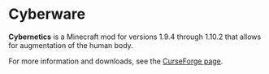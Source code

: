 # Cyberware
**Cybernetics** is a Minecraft mod for versions 1.9.4 through 1.10.2 that allows for augmentation of the human body.

For more information and downloads, see the [CurseForge page](http://minecraft.curseforge.com/projects/cyberware).
